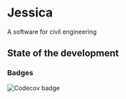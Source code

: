 # Jessica

A software for civil engineering

## State of the development

### Badges

![Codecov badge](https://codecov.io/gh/bansan85/jessica/branch/master/graph/badge.svg?flag=backend)
